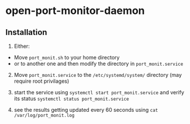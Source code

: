 # open-port-monitor-daemon

## Installation

1. Either:
- Move `port_monit.sh` to your home directory
- or to another one and then modify the directory in `port_monit.service`

2. Move `port_monit.service` to the `/etc/systemd/system/` directory (may require root privilages)

3. start the service using `systemctl start port_monit.service` and verify its status `systemctl status port_monit.service`

4. see the results getting updated every 60 seconds using `cat /var/log/port_monit.log`
